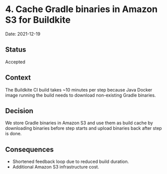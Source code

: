 # 4. Cache Gradle binaries in Amazon S3 for Buildkite

Date: 2021-12-19

## Status

Accepted

## Context

The Buildkite CI build takes ~10 minutes per step because Java Docker image running the build needs
to download non-existing Gradle binaries.

## Decision

We store Gradle binaries in Amazon S3 and use them as build cache by downloading binaries before
step starts and upload binaries back after step is done.

## Consequences

- Shortened feedback loop due to reduced build duration.
- Additional Amazon S3 infrastructure cost.